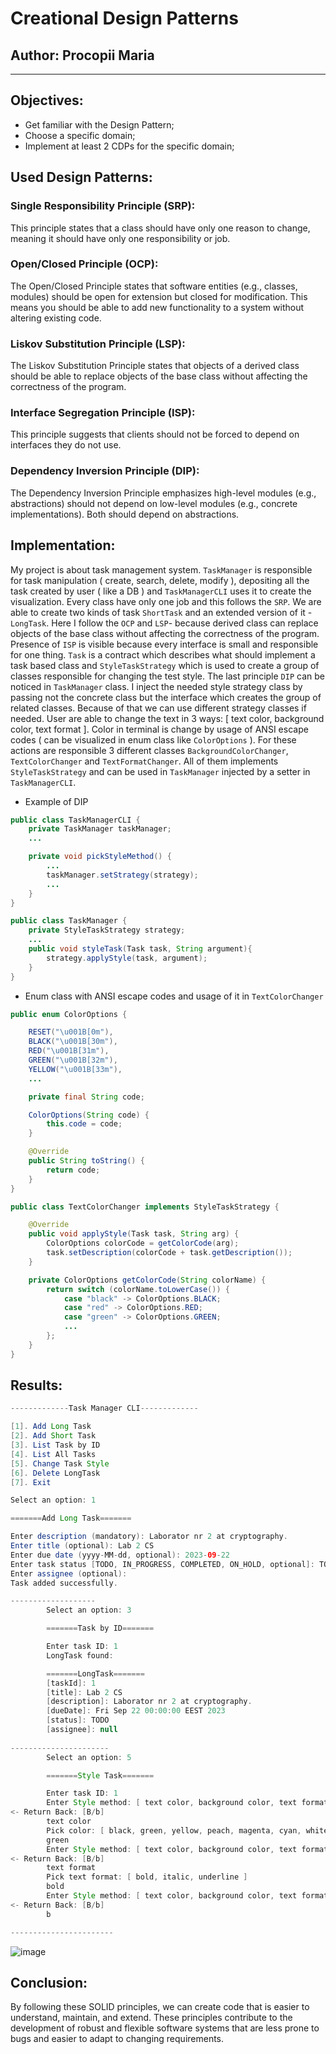 # Creational Design Patterns


## Author: Procopii Maria

----

## Objectives:

* Get familiar with the Design Pattern;
* Choose a specific domain;
* Implement at least 2 CDPs for the specific domain;


## Used Design Patterns:

### Single Responsibility Principle (SRP):

This principle states that a class should have only one reason to change, 
meaning it should have only one responsibility or job.

### Open/Closed Principle (OCP):

The Open/Closed Principle states that software entities (e.g., classes, modules) should be open for extension but closed for modification.
This means you should be able to add new functionality to a system without altering existing code.

### Liskov Substitution Principle (LSP):

The Liskov Substitution Principle states that objects of a derived class should be able to replace objects 
of the base class without affecting the correctness of the program.

### Interface Segregation Principle (ISP):

This principle suggests that clients should not be forced to depend on interfaces they do not use.

### Dependency Inversion Principle (DIP):

The Dependency Inversion Principle emphasizes high-level modules (e.g., abstractions) should not depend on low-level modules (e.g., concrete implementations). 
Both should depend on abstractions.

## Implementation:

My project is about task management system. `TaskManager` is responsible for task manipulation ( create, search, delete, modify ), depositing all the task created by user
( like a DB ) and `TaskManagerCLI` uses it to create the visualization. 
Every class have only one job and this follows the `SRP`. We are able to create two kinds of task
`ShortTask` and an extended version of it - `LongTask`. Here I follow the `OCP` and `LSP`- because derived class can replace objects of the base class without 
affecting the correctness of the program. Presence of `ISP` is visible because every interface is small and responsible for one thing. `Task` is a contract which describes
what should implement a task based class and `StyleTaskStrategy` which is used to create a group of classes responsible for changing the test style.
The last principle `DIP` can be noticed in `TaskManager` class. I inject the needed style strategy class by passing not the concrete class but the interface which creates 
the group of related classes. Because of that we can use different strategy classes if needed.
User are able to change the text in 3 ways: [ text color, background color, text format ]. Color in terminal is change by usage of ANSI escape codes ( can be visualized in enum class like `ColorOptions` ). For these actions are responsible 
3 different classes `BackgroundColorChanger`, `TextColorChanger` and `TextFormatChanger`. All of them implements `StyleTaskStrategy` and can be used in `TaskManager` injected by a setter
in `TaskManagerCLI`.

* Example of DIP
```java
public class TaskManagerCLI {
    private TaskManager taskManager;
    ...

    private void pickStyleMethod() {
        ...
        taskManager.setStrategy(strategy);
        ...
    }
}

public class TaskManager {
    private StyleTaskStrategy strategy;
    ...
    public void styleTask(Task task, String argument){
        strategy.applyStyle(task, argument);
    }
}
```

* Enum class with ANSI escape codes and usage of it in `TextColorChanger`
```java
public enum ColorOptions {

    RESET("\u001B[0m"),
    BLACK("\u001B[30m"),
    RED("\u001B[31m"),
    GREEN("\u001B[32m"),
    YELLOW("\u001B[33m"),
    ...

    private final String code;

    ColorOptions(String code) {
        this.code = code;
    }

    @Override
    public String toString() {
        return code;
    }
}

public class TextColorChanger implements StyleTaskStrategy {

    @Override
    public void applyStyle(Task task, String arg) {
        ColorOptions colorCode = getColorCode(arg);
        task.setDescription(colorCode + task.getDescription());
    }

    private ColorOptions getColorCode(String colorName) {
        return switch (colorName.toLowerCase()) {
            case "black" -> ColorOptions.BLACK;
            case "red" -> ColorOptions.RED;
            case "green" -> ColorOptions.GREEN;
            ...
        };
    }
}
```


## Results:
```java
-------------Task Manager CLI-------------

[1]. Add Long Task
[2]. Add Short Task
[3]. List Task by ID
[4]. List All Tasks
[5]. Change Task Style
[6]. Delete LongTask
[7]. Exit

Select an option: 1

=======Add Long Task=======

Enter description (mandatory): Laborator nr 2 at cryptography.
Enter title (optional): Lab 2 CS
Enter due date (yyyy-MM-dd, optional): 2023-09-22
Enter task status [TODO, IN_PROGRESS, COMPLETED, ON_HOLD, optional]: TODO
Enter assignee (optional): 
Task added successfully.

-------------------
        Select an option: 3

        =======Task by ID=======

        Enter task ID: 1
        LongTask found:

        =======LongTask=======
        [taskId]: 1
        [title]: Lab 2 CS
        [description]: Laborator nr 2 at cryptography.
        [dueDate]: Fri Sep 22 00:00:00 EEST 2023
        [status]: TODO
        [assignee]: null
        
----------------------
        Select an option: 5

        =======Style Task=======

        Enter task ID: 1
        Enter Style method: [ text color, background color, text format ]
<- Return Back: [B/b]
        text color
        Pick color: [ black, green, yellow, peach, magenta, cyan, white ]
        green
        Enter Style method: [ text color, background color, text format ]
<- Return Back: [B/b]
        text format
        Pick text format: [ bold, italic, underline ]
        bold
        Enter Style method: [ text color, background color, text format ]
<- Return Back: [B/b]
        b

-----------------------
```
![image](https://github.com/MariaProcopii/TMPS/assets/77497709/80f6654f-3562-479d-97c5-660c85a2de51)


## Conclusion:
By following these SOLID principles, we can create code that is easier to understand, 
maintain, and extend. These principles contribute to the development of robust and 
flexible software systems that are less prone to bugs and easier to adapt to changing requirements.
